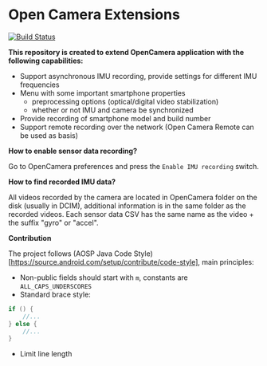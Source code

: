 # Open Camera Extensions
[![Build Status](https://travis-ci.org/azaat/opencamera-extensions.svg?branch=master)](https://travis-ci.org/azaat/opencamera-extensions)

**This repository is created to extend OpenCamera application with the following capabilities:**

- Support asynchronous IMU recording, provide settings for different IMU frequencies
- Menu with some important smartphone properties
  - preprocessing options (optical/digital video stabilization)
  - whether or not IMU and camera be synchronized
- Provide recording of smartphone model and build number
- Support remote recording over the network (Open Camera Remote can be used as basis)

**How to enable sensor data recording?**

Go to OpenCamera preferences and press the ```Enable IMU recording``` switch.

**How to find recorded IMU data?**

All videos recorded by the camera are located in OpenCamera folder on the disk (usually in DCIM), additional information is in the same folder as the recorded videos. Each sensor data CSV has the same name as the video + the suffix "gyro" or "accel".

**Contribution**

The project follows (AOSP Java Code Style)[https://source.android.com/setup/contribute/code-style], main principles:

- Non-public fields should start with ```m```, constants are ```ALL_CAPS_UNDERSCORES``` 
- Standard brace style:
```java
if () {
    //...
} else {
    //...
}
```
- Limit line length

